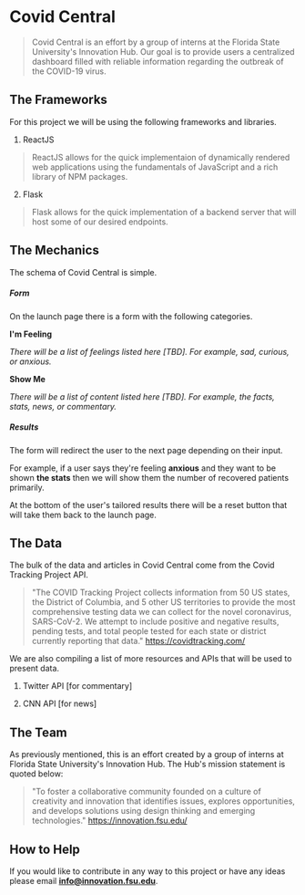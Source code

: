 # Covid Central 

> Covid Central is an effort by a group of interns at the Florida State University's Innovation Hub. Our goal is to provide users a centralized dashboard filled with reliable information regarding the outbreak of the COVID-19 virus.

## The Frameworks

For this project we will be using the following frameworks and libraries.
1. ReactJS 
> ReactJS allows for the quick implementaion of dynamically rendered web applications using the fundamentals of JavaScript and a rich library of NPM packages.
2. Flask
> Flask allows for the quick implementation of a backend server that will host some of our desired endpoints.

## The Mechanics

The schema of Covid Central is simple.

##### **Form**

On the launch page there is a form with the following categories.

**I'm Feeling**

*There will be a list of feelings listed here [TBD]. For example, sad, curious, or anxious.*

**Show Me**

*There will be a list of content listed here [TBD]. For example, the facts, stats, news, or commentary.*


##### **Results**

The form will redirect the user to the next page depending on their input.

For example, if a user says they're feeling **anxious** and they want to be shown **the stats** then we will show them the number of recovered patients primarily. 

At the bottom of the user's tailored results there will be a reset button that will take them back to the launch page. 

## The Data

The bulk of the data and articles in Covid Central come from the Covid Tracking Project API.

> "The COVID Tracking Project collects information from 50 US states, the District of Columbia, and 5 other US territories to provide the most comprehensive testing data we can collect for the novel coronavirus, SARS-CoV-2. We attempt to include positive and negative results, pending tests, and total people tested for each state or district currently reporting that data." https://covidtracking.com/

We are also compiling a list of more resources and APIs that will be used to present data.

1. Twitter API [for commentary] 

2. CNN API [for news]

## The Team

As previously mentioned, this is an effort created by a group of interns at Florida State University's Innovation Hub. The Hub's mission statement is quoted below:
> "To foster a collaborative community founded on a culture of creativity and innovation that identifies issues, explores opportunities, and develops solutions using design thinking and emerging technologies." https://innovation.fsu.edu/

## How to Help

If you would like to contribute in any way to this project or have any ideas please email **info@innovation.fsu.edu**. 

